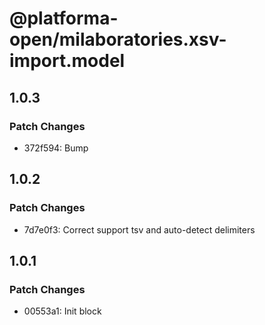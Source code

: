 # @platforma-open/milaboratories.xsv-import.model

## 1.0.3

### Patch Changes

- 372f594: Bump

## 1.0.2

### Patch Changes

- 7d7e0f3: Correct support tsv and auto-detect delimiters

## 1.0.1

### Patch Changes

- 00553a1: Init block
